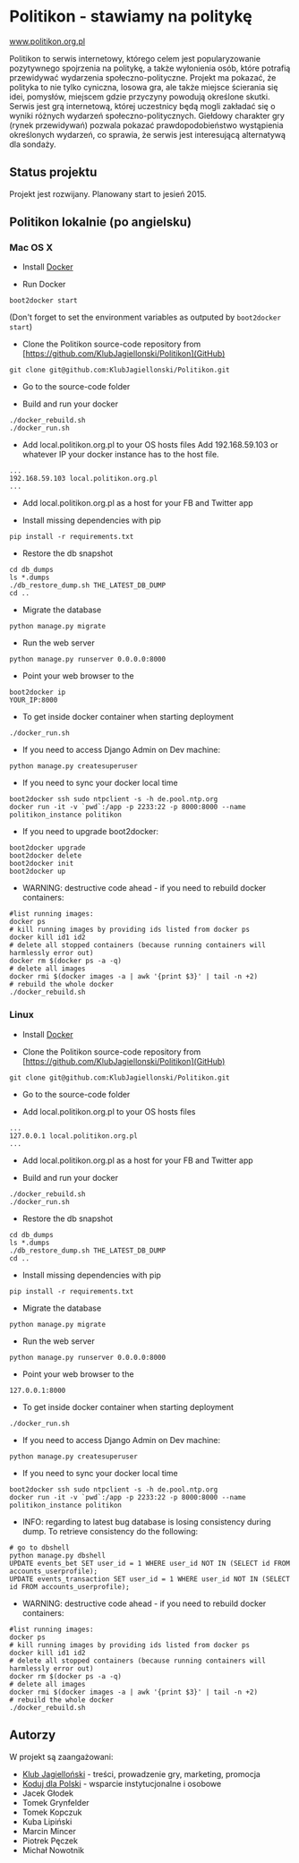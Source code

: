 # Politikon - stawiamy na politykę
www.politikon.org.pl

Politikon to serwis internetowy, którego celem jest popularyzowanie pozytywnego spojrzenia na politykę, a także wyłonienia osób, które potrafią przewidywać wydarzenia społeczno-polityczne. Projekt ma pokazać, że polityka to nie tylko cyniczna, losowa gra, ale także miejsce ścierania się idei, pomysłów, miejscem gdzie przyczyny powodują określone skutki. Serwis jest grą internetową, której uczestnicy będą mogli zakładać się o wyniki różnych wydarzeń społeczno-politycznych. Giełdowy charakter gry (rynek przewidywań) pozwala pokazać prawdopodobieństwo wystąpienia określonych wydarzeń, co sprawia, że serwis jest interesującą alternatywą dla sondaży.

## Status projektu

Projekt jest rozwijany. Planowany start to jesień 2015.

## Politikon lokalnie (po angielsku)

### Mac OS X

* Install [Docker](https://docs.docker.com/)

* Run Docker
```
boot2docker start
```
(Don't forget to set the environment variables as outputed by `boot2docker start`)

* Clone the Politikon source-code repository from [https://github.com/KlubJagiellonski/Politikon](GitHub)
```
git clone git@github.com:KlubJagiellonski/Politikon.git
```
* Go to the source-code folder

* Build and run your docker
```
./docker_rebuild.sh
./docker_run.sh
```

* Add local.politikon.org.pl to your OS hosts files Add 192.168.59.103 or whatever IP your docker instance has to the host file.
```
...
192.168.59.103 local.politikon.org.pl
...
```

* Add local.politikon.org.pl as a host for your FB and Twitter app

* Install missing dependencies with pip
```
pip install -r requirements.txt
```

* Restore the db snapshot
```
cd db_dumps
ls *.dumps
./db_restore_dump.sh THE_LATEST_DB_DUMP
cd ..
```

* Migrate the database
```
python manage.py migrate
```

* Run the web server
```
python manage.py runserver 0.0.0.0:8000
```

* Point your web browser to the
```
boot2docker ip
YOUR_IP:8000
```

* To get inside docker container when starting deployment
```
./docker_run.sh
```

* If you need to access Django Admin on Dev machine:
```
python manage.py createsuperuser
```

* If you need to sync your docker local time
```
boot2docker ssh sudo ntpclient -s -h de.pool.ntp.org
docker run -it -v `pwd`:/app -p 2233:22 -p 8000:8000 --name politikon_instance politikon
```

* If you need to upgrade boot2docker:
```
boot2docker upgrade
boot2docker delete
boot2docker init
boot2docker up
```

* WARNING: destructive code ahead - if you need to rebuild docker containers:
```
#list running images:
docker ps
# kill running images by providing ids listed from docker ps
docker kill id1 id2
# delete all stopped containers (because running containers will harmlessly error out)
docker rm $(docker ps -a -q)
# delete all images
docker rmi $(docker images -a | awk '{print $3}' | tail -n +2)
# rebuild the whole docker
./docker_rebuild.sh
```

### Linux

* Install [Docker](https://docs.docker.com/)

* Clone the Politikon source-code repository from [https://github.com/KlubJagiellonski/Politikon](GitHub)
```
git clone git@github.com:KlubJagiellonski/Politikon.git
```

* Go to the source-code folder

* Add local.politikon.org.pl to your OS hosts files
```
...
127.0.0.1 local.politikon.org.pl
...
```

* Add local.politikon.org.pl as a host for your FB and Twitter app

* Build and run your docker
```
./docker_rebuild.sh
./docker_run.sh
```

* Restore the db snapshot
```
cd db_dumps
ls *.dumps
./db_restore_dump.sh THE_LATEST_DB_DUMP
cd ..
```

* Install missing dependencies with pip
```
pip install -r requirements.txt
```

* Migrate the database
```
python manage.py migrate
```

* Run the web server
```
python manage.py runserver 0.0.0.0:8000
```

* Point your web browser to the
```
127.0.0.1:8000
```

* To get inside docker container when starting deployment
```
./docker_run.sh
```

* If you need to access Django Admin on Dev machine:
```
python manage.py createsuperuser
```

* If you need to sync your docker local time
```
boot2docker ssh sudo ntpclient -s -h de.pool.ntp.org
docker run -it -v `pwd`:/app -p 2233:22 -p 8000:8000 --name politikon_instance politikon
```

* INFO: regarding to latest bug database is losing consistency during dump. To retrieve consistency do the following:
```
# go to dbshell
python manage.py dbshell
UPDATE events_bet SET user_id = 1 WHERE user_id NOT IN (SELECT id FROM accounts_userprofile);
UPDATE events_transaction SET user_id = 1 WHERE user_id NOT IN (SELECT id FROM accounts_userprofile);
```

* WARNING: destructive code ahead - if you need to rebuild docker containers:
```
#list running images:
docker ps
# kill running images by providing ids listed from docker ps
docker kill id1 id2
# delete all stopped containers (because running containers will harmlessly error out)
docker rm $(docker ps -a -q)
# delete all images
docker rmi $(docker images -a | awk '{print $3}' | tail -n +2)
# rebuild the whole docker
./docker_rebuild.sh
```

## Autorzy

W projekt są zaangażowani:
* [Klub Jagielloński](http://www.kj.org.pl) - treści, prowadzenie gry, marketing, promocja
* [Koduj dla Polski](http://www.kodujdlapolski.pl) - wsparcie instytucjonalne i osobowe
* Jacek Głodek
* Tomek Grynfelder
* Tomek Kopczuk
* Kuba Lipiński
* Marcin Mincer
* Piotrek Pęczek
* Michał Nowotnik
